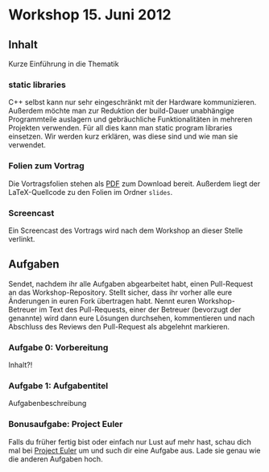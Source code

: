 # Workshop 15. Juni 2012

## Inhalt

Kurze Einführung in die Thematik

### static libraries

C++ selbst kann nur sehr eingeschränkt mit der Hardware kommunizieren. Außerdem möchte man zur Reduktion der build-Dauer unabhängige Programmteile auslagern und gebräuchliche Funktionalitäten in mehreren Projekten verwenden.
Für all dies kann man static program libraries einsetzen. Wir werden kurz erklären, was diese sind und wie man sie verwendet.

### Folien zum Vortrag

Die Vortragsfolien stehen als [PDF](URL) zum Download bereit. Außerdem liegt der LaTeX-Quellcode zu den Folien im Ordner `slides`.

### Screencast

Ein Screencast des Vortrags wird nach dem Workshop an dieser Stelle verlinkt.

## Aufgaben

Sendet, nachdem ihr alle Aufgaben abgearbeitet habt, einen Pull-Request an das Workshop-Repository. Stellt sicher, dass ihr vorher alle eure Änderungen in euren Fork übertragen habt. Nennt euren Workshop-Betreuer im Text des Pull-Requests, einer der Betreuer (bevorzugt der genannte) wird dann eure Lösungen durchsehen, kommentieren und nach Abschluss des Reviews den Pull-Request als abgelehnt markieren.

### Aufgabe 0: Vorbereitung

Inhalt?!


### Aufgabe 1: Aufgabentitel

Aufgabenbeschreibung


### Bonusaufgabe: Project Euler

Falls du früher fertig bist oder einfach nur Lust auf mehr hast, schau dich mal bei [Project Euler](http://projecteuler.net/) um und such dir eine Aufgabe aus. Lade sie genau wie die anderen Aufgaben hoch.
